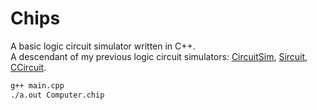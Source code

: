 # Chips

A basic logic circuit simulator written in C++.  
A descendant of my previous logic circuit simulators: [CircuitSim](https://github.com/phunanon/CircuitSim), [Sircuit](https://github.com/phunanon/Sircuit), [CCircuit](https://github.com/phunanon/CCircuit).

```bash
g++ main.cpp
./a.out Computer.chip
```
